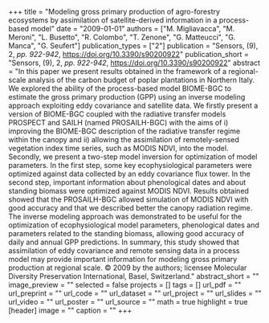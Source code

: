 +++
title = "Modeling gross primary production of agro-forestry ecosystems by assimilation of satellite-derived information in a process-based model"
date = "2009-01-01"
authors = ["M. Migliavacca", "M. Meroni", "L. Busetto", "R. Colombo", "T. Zenone", "G. Matteucci", "G. Manca", "G. Seufert"]
publication_types = ["2"]
publication = "Sensors, (9), 2, _pp. 922-942_, https://doi.org/10.3390/s90200922"
publication_short = "Sensors, (9), 2, _pp. 922-942_, https://doi.org/10.3390/s90200922"
abstract = "In this paper we present results obtained in the framework of a regional-scale analysis of the carbon budget of poplar plantations in Northern Italy. We explored the ability of the process-based model BIOME-BGC to estimate the gross primary production (GPP) using an inverse modeling approach exploiting eddy covariance and satellite data. We firstly present a version of BIOME-BGC coupled with the radiative transfer models PROSPECT and SAILH (named PROSAILH-BGC) with the aims of i) improving the BIOME-BGC description of the radiative transfer regime within the canopy and ii) allowing the assimilation of remotely-sensed vegetation index time series, such as MODIS NDVI, into the model. Secondly, we present a two-step model inversion for optimization of model parameters. In the first step, some key ecophysiological parameters were optimized against data collected by an eddy covariance flux tower. In the second step, important information about phenological dates and about standing biomass were optimized against MODIS NDVI. Results obtained showed that the PROSAILH-BGC allowed simulation of MODIS NDVI with good accuracy and that we described better the canopy radiation regime. The inverse modeling approach was demonstrated to be useful for the optimization of ecophysiological model parameters, phenological dates and parameters related to the standing biomass, allowing good accuracy of daily and annual GPP predictions. In summary, this study showed that assimilation of eddy covariance and remote sensing data in a process model may provide important information for modeling gross primary production at regional scale. © 2009 by the authors; licensee Molecular Diversity Preservation International, Basel, Switzerland."
abstract_short = ""
image_preview = ""
selected = false
projects = []
tags = []
url_pdf = ""
url_preprint = ""
url_code = ""
url_dataset = ""
url_project = ""
url_slides = ""
url_video = ""
url_poster = ""
url_source = ""
math = true
highlight = true
[header]
image = ""
caption = ""
+++
